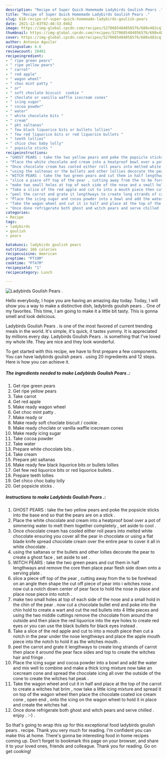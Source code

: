```yaml
---
description: "Recipe of Super Quick Homemade Ladybirds Goulish Pears ."
title: "Recipe of Super Quick Homemade Ladybirds Goulish Pears ."
slug: 618-recipe-of-super-quick-homemade-ladybirds-goulish-pears
date: 2021-12-03T02:48:53.046Z
image: https://img-global.cpcdn.com/recipes/5270685484056576/680x482cq70/ladybirds-goulish-pears-recipe-main-photo.jpg
thumbnail: https://img-global.cpcdn.com/recipes/5270685484056576/680x482cq70/ladybirds-goulish-pears-recipe-main-photo.jpg
cover: https://img-global.cpcdn.com/recipes/5270685484056576/680x482cq70/ladybirds-goulish-pears-recipe-main-photo.jpg
author: Antonio Aguilar
ratingvalue: 4.6
reviewcount: 28401
recipeingredient:
- " ripe green pears"
- " ripe yellow pears"
- " carrot"
- " red apple"
- " wagon wheel"
- " choc mint patty "
- " or"
- " soft choclate biscuit  cookie "
- " choclate or vanilla waffle icecream cones"
- " icing sugar"
- " cocoa powder"
- " water"
- " white chocolate bits "
- " cream"
- " pkt saltanas"
- " few black liquorice bits or bullets lollies"
- " few red liquorice bits or red liquorice bullets "
- " teeth lollies"
- " chico choc baby lolly"
- " popsicle sticks "
recipeinstructions:
- "GHOST PEARS : take the two yellow pears and poke the popsicle sticks into the base end so that the pears are on a stick ."
- "Place the white chocolate and cream into a heatproof bowl over a pot of simmering water to melt them together completely , set aside to cool ."
- "Once chocolate cream has cooled either roll pears into melted white chocolate ensuring you cover all the pear in chocolate or using a flat blade knife spread chocolate cream over the entire pear to cover it all in white chocolate ."
- "using the saltanas or the bullets and other lollies decorate the pear to create a ghost face , set aside to set ."
- "WITCH PEARS : take the two green pears and cut them in half lengthways and remove the core then place pear flesh side down onto a serving plate ."
- "slice a piece off top of the pear , cutting away from the to be forehead on an angle then shape the cut off piece of pear into i witches nose . now cut a notch down center of pear face to hold the nose in place and place nose piece into notch ."
- "make two small holes at top of each side of the nose and a small hold in the chin of the pear . now cut a chocolate bullet end and poke into the chin hold to create a wart and cut the red bullets into 4 little pieces and using the two middle cuttings remove the chocolate from around the outside and then place the red liquorice into the eye holes to create red eyes or you can use the black bullets for black eyes instead ."
- "Take a slice of the red apple and cut to into a mouth piece then cut a notch in the pear under the nose lengthways and place the apple mouth piece into the notch to hold it as the witches mouth ."
- "peel the carrot and grate it lengthways to create long strands of carrot then place it around the pear face sides and top to create the witches hair and fringe ."
- "Place the icing sugar and cocoa powder into a bowl and add the water and mix well to combine and make a thick icing mixture now take an icecream cone and spread the chocolate icing all over the outside of the cone to create the witches hat peak ."
- "Take the wagon wheel and cut it in half and place at the top of the carrot to create a witches hat brim , now take a little icing mixture and spread it on top of the wagon wheel then place the chocolate coated ice cream cone , open end , onto the icing on the wagon wheel to hold it in place and create the witches hat ."
- "Once done refrigerate both ghost and witch pears and serve chilled . enjoy . :-) ."
categories:
- Recipe
tags:
- ladybirds
- goulish
- pears

katakunci: ladybirds goulish pears 
nutrition: 166 calories
recipecuisine: American
preptime: "PT19M"
cooktime: "PT47M"
recipeyield: "1"
recipecategory: Lunch

---
```



![Ladybirds Goulish Pears .](https://img-global.cpcdn.com/recipes/5270685484056576/680x482cq70/ladybirds-goulish-pears-recipe-main-photo.jpg)

Hello everybody, I hope you are having an amazing day today. Today, I will show you a way to make a distinctive dish, ladybirds goulish pears .. One of my favorites. This time, I am going to make it a little bit tasty. This is gonna smell and look delicious.



Ladybirds Goulish Pears . is one of the most favored of current trending meals in the world. It's simple, it's quick, it tastes yummy. It is appreciated by millions every day. Ladybirds Goulish Pears . is something that I've loved my whole life. They are nice and they look wonderful.


To get started with this recipe, we have to first prepare a few components. You can have ladybirds goulish pears . using 20 ingredients and 12 steps. Here is how you can achieve it.

<!--inarticleads1-->

##### The ingredients needed to make Ladybirds Goulish Pears .:

1. Get  ripe green pears
1. Get  ripe yellow pears
1. Take  carrot
1. Get  red apple
1. Make ready  wagon wheel
1. Get  choc mint patty .
1. Make ready  or
1. Make ready  soft choclate biscuit / cookie .
1. Make ready  choclate or vanilla waffle icecream cones
1. Make ready  icing sugar
1. Take  cocoa powder
1. Take  water
1. Prepare  white chocolate bits .
1. Take  cream
1. Prepare  pkt saltanas
1. Make ready  few black liquorice bits or bullets lollies
1. Get  few red liquorice bits or red liquorice bullets .
1. Prepare  teeth lollies
1. Get  chico choc baby lolly
1. Get  popsicle sticks .




<!--inarticleads2-->

##### Instructions to make Ladybirds Goulish Pears .:

1. GHOST PEARS : take the two yellow pears and poke the popsicle sticks into the base end so that the pears are on a stick .
1. Place the white chocolate and cream into a heatproof bowl over a pot of simmering water to melt them together completely , set aside to cool .
1. Once chocolate cream has cooled either roll pears into melted white chocolate ensuring you cover all the pear in chocolate or using a flat blade knife spread chocolate cream over the entire pear to cover it all in white chocolate .
1. using the saltanas or the bullets and other lollies decorate the pear to create a ghost face , set aside to set .
1. WITCH PEARS : take the two green pears and cut them in half lengthways and remove the core then place pear flesh side down onto a serving plate .
1. slice a piece off top of the pear , cutting away from the to be forehead on an angle then shape the cut off piece of pear into i witches nose . now cut a notch down center of pear face to hold the nose in place and place nose piece into notch .
1. make two small holes at top of each side of the nose and a small hold in the chin of the pear . now cut a chocolate bullet end and poke into the chin hold to create a wart and cut the red bullets into 4 little pieces and using the two middle cuttings remove the chocolate from around the outside and then place the red liquorice into the eye holes to create red eyes or you can use the black bullets for black eyes instead .
1. Take a slice of the red apple and cut to into a mouth piece then cut a notch in the pear under the nose lengthways and place the apple mouth piece into the notch to hold it as the witches mouth .
1. peel the carrot and grate it lengthways to create long strands of carrot then place it around the pear face sides and top to create the witches hair and fringe .
1. Place the icing sugar and cocoa powder into a bowl and add the water and mix well to combine and make a thick icing mixture now take an icecream cone and spread the chocolate icing all over the outside of the cone to create the witches hat peak .
1. Take the wagon wheel and cut it in half and place at the top of the carrot to create a witches hat brim , now take a little icing mixture and spread it on top of the wagon wheel then place the chocolate coated ice cream cone , open end , onto the icing on the wagon wheel to hold it in place and create the witches hat .
1. Once done refrigerate both ghost and witch pears and serve chilled . enjoy . :-) .




So that's going to wrap this up for this exceptional food ladybirds goulish pears . recipe. Thank you very much for reading. I'm confident you can make this at home. There's gonna be interesting food in home recipes coming up. Don't forget to bookmark this page on your browser, and share it to your loved ones, friends and colleague. Thank you for reading. Go on get cooking!
